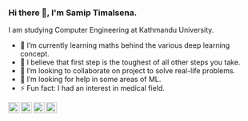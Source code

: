 ### Hi there 👋, I'm Samip Timalsena.


I am  studying Computer Engineering at Kathmandu University.

- 🌱 I’m currently learning maths behind the various deep learning concept.
- 🔭 I believe that first step is the toughest of all other steps you take.
- 👯 I’m looking to collaborate on project to solve real-life problems.
- 🤔 I’m looking for help in some areas of ML.
- ⚡ Fun fact: I had an interest in medical field. 

[<img align="left" alt="codeSTACKr | YouTube" width="22px" src="https://cdn.jsdelivr.net/npm/simple-icons@3.4.0/icons/facebook.svg" />][facebook]
[<img align="left" alt="codeSTACKr | Twitter" width="22px" src="https://cdn.jsdelivr.net/npm/simple-icons@v3/icons/twitter.svg" />][twitter]
[<img align="left" alt="codeSTACKr | LinkedIn" width="22px" src="https://cdn.jsdelivr.net/npm/simple-icons@v3/icons/linkedin.svg" />][linkedin]
[<img align="left" alt="codeSTACKr | Instagram" width="22px" src="https://cdn.jsdelivr.net/npm/simple-icons@v3/icons/instagram.svg" />][instagram]


[twitter]: https://twitter.com/samip_timalsena
[facebook]: https://www.facebook.com/samip.timalsena/
[instagram]: https://www.instagram.com/samip_timalsena/
[linkedin]: https://www.linkedin.com/in/samip-timalsena-b9a21a1ab/
